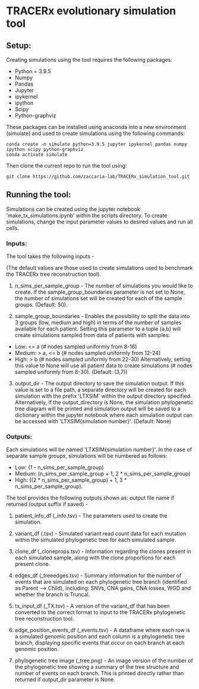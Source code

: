 # TRACERx evolutionary simulation tool


## Setup:
Creating simulations using the tool requires the following packages:

- Python = 3.9.5
- Numpy
- Pandas
- Jupyter 
- ipykernel
- ipython 
- Scipy 
- Python-graphviz 

These packages can be installed using anaconda into a new environment (simulate) and used to create simulations using the following commands:

```shell 
conda create -n simulate python=3.9.5 jupyter ipykernel pandas numpy ipython scipy python-graphviz
conda activate simulate
```

Then clone the current repo to run the tool using:

```shell
git clone https://github.com/zaccaria-lab/TRACERx_simulation_tool.git
```
## Running the tool:

Simulations can be created using the jupyter notebook 'make_tx_simulations.ipynb' within the scripts directory.
To create simulations, change the input parameter values to desired values and run all cells.


### Inputs:
The tool takes the following inputs -

(The default values are those used to create simulations used to benchmark the TRACERx tree reconstruction tool).

1. n_sims_per_sample_group - The number of simulations you would like to create. If the sample_group_boundaries parameter is not set to None, the number of simulations set will be created for each of the sample groups. (Default: 50). 

2. sample_group_boundaries - Enables the possibility to split the data into 3 groups (low, medium and high) in terms of the number of samples available for each patient. Setting this parameter to a tuple (a,b) will create simulations sampled from data of patients with samples:
- Low: <= a (# nodes sampled uniformly from 8-16)
- Medium: > a, <= b (# nodes sampled uniformly from 12-24)
- High: > b (# nodes sampled uniformly from 22-30)
Alternatively, setting this value to None will use all patient data to create simulations (# nodes sampled uniformly from 8-30). (Default: (3,7))

3. output_dir - The output directory to save the simulation output. If this value is set to a file path, a separate directory will be created for each simulation with the prefix 'LTXSIM' within the output directory specified. Alternatively, if the output_directory is None, the simulation phylogenetic tree diagram will be printed and simulation output will be saved to a dictionary within the jupyter notebook where each simulation output can be accessed with 'LTXSIM{simulation number}'. (Default: None)


### Outputs:

Each simulations will be named 'LTXSIM{simulation number}'. In the case of separate sample groups, simulations will be numbered as follows: 
 - Low: (1 - n_sims_per_sample_group)
 - Medium: (n_sims_per_sample_group + 1, 2 * n_sims_per_sample_group)
 - High: ((2 * n_sims_per_sample_group) + 1, 3 * n_sims_per_sample_group).


The tool provides the following outputs shown as: output file name if returned (output suffix if saved) -

1. patient_info_df (_info.tsv) - The parameters used to create the simulation.

2. variant_df (.tsv) - Simulated variant read count data for each mutation within the simulated phylogenetic tree for each simulated sample.

3. clone_df (_cloneprops.tsv) - Information regarding the clones present in each simulated sample, along with the clone proportions for each present clone.

4. edges_df (_treeedges.tsv) - Summary information for the number of events that are simulated on each phylogenetic tree branch (identified as Parent --> Child), including: SNVs, CNA gains, CNA losses, WGD and whether the branch is Truncal.

5. tx_input_df (_TX.tsv) - A version of the variant_df that has been converted to the correct format to input to the TRACERx phylogenetic tree reconstruction tool.

6. edge_position_events_df (_events.tsv) - A dataframe where each row is a simulated genomic position and each column is a phylogenetic tree branch, displaying specific events that occur on each branch at each genomic position. 

7. phylogenetic tree image (_tree.png) - An image version of the number of the phylogenetic tree showing a summary of the tree structure and number of events on each branch. This is printed directly rather than returned if output_dir parameter is None.

